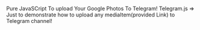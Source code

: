 Pure JavaSCript To upload Your Google Photos To Telegram!
Telegram.js => Just to demonstrate how to upload any mediaItem(provided Link) to Telegram channel!
